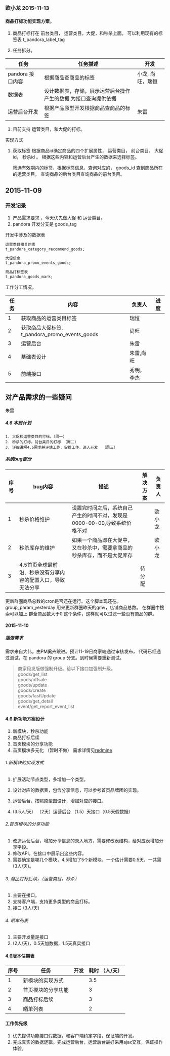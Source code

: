 ### 欧小龙 2015-11-13

#### 商品打标功能实现方案。

1. 商品打标打在 前台类目， 运营类目，大促，和秒杀上面。
可以利用现有的标签表 t_pandora_label_tag 

2. 任务拆分。

| 任务 |  任务描述  |  开发  |
| ---- | ---- | ---- |
| pandora 接口内容 | 根据商品查商品的标签 |   小龙, 尚旺，瑞恒 |
| 数据表  | 设计数据表，存储，展示运营后台操作产生的数据,为接口查询提供依据 |    |
| 运营后台开发 | 根据产品原型开发根据商品查商品的标签  | 朱雷   |


1. 目前支持 运营类目，和大促的打标。

实现方式

1. 获取标签
    根据商品id确定商品的四个扩展属性，
        运营类目， 前台类目， 大促id， 秒杀id 。
        根据这些内容和运营后台产生的数据来选择标签。

    筛选有效期内的标签，根据标签信息，查询对应的，
    goods_id 查到商品所在的运营类目。
            查询商品的后台类目查询商品的前台类目。

## 2015-11-09
### 开发记录

1. 产品需求要求 ，今天优先做大促 和 运营类目。
2. pandora 开发分支是 goods_tag

开发中涉及的数据表
```sql
运营类目相关的表
t_pandora_category_recommend_goods;

大促信息
t_pandora_promo_events_goods;

商品打标签表
t_pandora_goods_mark;

```
工作分工情况。

| 任务   | 内容   |  负责人  | 进度 |
|---|---|---|---|
| 1  | 获取商品的运营类目标签 |  瑞恒  |   |
| 2  | 获取商品大促标签, t_pandora_promo_events_goods | 尚旺  |   |
| 3  | 运营后台  | 朱雷  |   |
| 4  | 基础表设计  | 朱雷,尚旺  |    |
| 5  |  前端接口 |  秀明，李杰 |    |

## 对产品需求的一些疑问
朱雷

##### 4.6 本周计划
```language
1. 大促和运营类目的打标。（周一）
2. 秒杀的打标，前台类目的打标 （周二）
3. 详细讲解4.6需求并评估工作，安排工作，进入开发  （周三）
```

##### 系统bug部分


|  序号 |bug内容  | 描述  |  解决方案  | 负责人  |
| --- |---  | ---  | --- | --- |
| 1| 秒杀价格维护   | 设置完时间之后，系统自己产生的时间不对，发现是0000-00-00,导致系统价格不对    |     |  欧小龙   |
| 2  | 秒杀库存的维护 | 如果一个商品即在大促中，又在秒杀中，需要拿商品的秒杀库存，而不是大促库存    |      | 欧小龙      |
| 3  | 4.5首页全球最前沿、秒杀没有分享内容的配置入口，导致无法分享    |    |   待分配  |   |


更新群圈商品总数的cron是否还在运行。这个脚本现还在。
group_param_yesterday  用来更新群圈昨天的gmv，店铺商品总数。
在群圈中搜索可以加上 群全商品数大于0 这个条件，这样就可以过滤一些没有商品的群。


#### 2015-11-10
##### 插做需求
需求来自大伟，由PM奚卉跟进。预计11-19日商家端通过审核发布，
代码已经通过测试，在 pandora 的 group 分支。到时候需要重新测试。

>商家段发版做强制升级。给以下接口加强制升级。  
goods/get_list  
goods/offsale  
goods/update  
goods/create  
goods/fastUpdate  
goods/get_detail  
event/get_report_event_list  



#### 4.6 新功能方案设计

1. 新模块，秒杀功能
2. 商品打标后续
3. 首页模块的分享功能
4. 首页模块多元化 （暂时不做）
需求详情见[redmine](http://redmine.meilishuo.com/issues/47143)

###### 1.新模块的实现方式
1. 扩展活动节点类型，多增加一个类型。
2. 设计对应的数据表，包含分享信息，可以参考首页品牌团的实现。
3. 运营后台，按照原型图设计，增加对应的接口。

4. (3.5人/天） （2天）运营后台 （1.5）天接口（0.5天假数据）


###### 2.首页模块的分享功能
1. 改造运营后台，增加分享信息的录入地方，需要修改表结构，给对应表增加分享字段。
2. 修改API，在接口中展示出这些内容。
3. 需要确定是哪几个模块，4.5增加了5个新模块，一个估计需要0.5天，一共需(3人/天)。

###### 3. 商品打标后续，（运营类目，秒杀）
1. 主要在接口。
2. 支持客户端，支持更多类型的商品打标。
3. 接口 (3人/天)


###### 4. 晒单列表
1. 主要开发量是接口
2. (2人/天)，0.5天加数据，1.5天真实接口

#### 4.6版本估期表

|  序号 |   任务 |  开发   |  耗时 （人/天）  |
| --- |---|---|---|
|   1 |  新模块的实现方式  |    | 3.5   |
|  2 |  首页模块的分享功能  |     |   3 |
|  3  |   商品打标后续  |    |  3  |
|  4 |   晒单列表  |     |    2  |

#### 工作优先级
1. 优先提供功能接口假数据，和客户端约定字段，保证端的开发。
2. 完成真实的数据逻辑。完成运营后台，运营后台最好采用ajax交互，保证操作体验。


